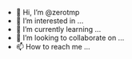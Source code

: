 - 👋 Hi, I’m @zerotmp
- 👀 I’m interested in ...
- 🌱 I’m currently learning ...
- 💞️ I’m looking to collaborate on ...
- 📫 How to reach me ...

<!---
zerotmp/zerotmp is a ✨ special ✨ repository because its `README.md` (this file) appears on your GitHub profile.
You can click the Preview link to take a look at your changes.
--->
